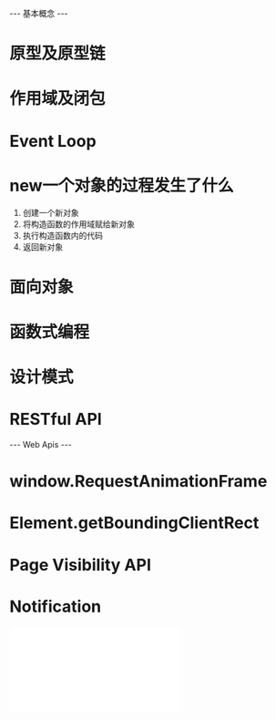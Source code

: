 --- 基本概念 ---
# 原型及原型链

# 作用域及闭包

# Event Loop

# new一个对象的过程发生了什么
1. 创建一个新对象
2. 将构造函数的作用域赋给新对象
3. 执行构造函数内的代码
4. 返回新对象

# 面向对象

# 函数式编程

# 设计模式

# RESTful API

--- Web Apis ---
# window.RequestAnimationFrame

# Element.getBoundingClientRect

# Page Visibility API

# Notification
![Notification](notification.html)
